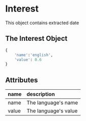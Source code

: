 # Interest
This object contains extracted date
 
## The Interest Object

```python
{
    'name':'english',
    'value': 0.6
}
```

## Attributes

| name | description |
| :--- | :--- |
| name | The language's name |
| value | The language's value |
